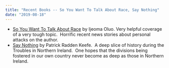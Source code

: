 ```yaml
---
title: "Recent Books -- So You Want To Talk About Race, Say Nothing"
date: "2019-08-18"
---
```


- [So You Want To Talk About Race](https://www.amazon.com/You-Want-Talk-About-Race/dp/1580058825) by Ijeoma Oluo. Very helpful coverage of a very tough topic.  Horrific recent news stories about personal attacks on the author.
- [Say Nothing](https://www.amazon.com/Say-Nothing-Murder-Northern-Ireland/dp/0385521316/) by Patrick Radden Keefe.  A deep slice of history during the Troubles in Northern Ireland.  One hopes that the divisions being fostered in our own country never become as deep as those in Northern Ireland.

